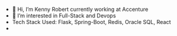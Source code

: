 - 👋 Hi, I’m Kenny Robert currently working at Accenture
- 👀 I’m interested in Full-Stack and Devops
- Tech Stack Used: Flask, Spring-Boot, Redis, Oracle SQL, React
- 

<!---
kennyrobert88/kennyrobert88 is a ✨ special ✨ repository because its `README.md` (this file) appears on your GitHub profile.
You can click the Preview link to take a look at your changes.
--->
